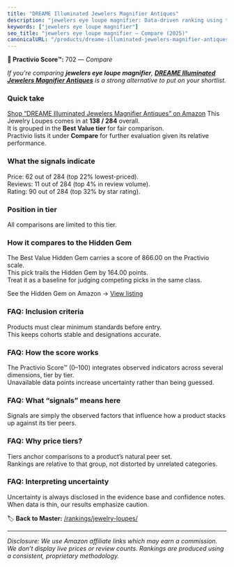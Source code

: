 ```yaml
---
title: "DREAME Illuminated Jewelers Magnifier Antiques"
description: "jewelers eye loupe magnifier: Data-driven ranking using the Practivio Score™. Positioned by quality, value, demand, findability, momentum."
keywords: ["jewelers eye loupe magnifier"]
seo_title: "jewelers eye loupe magnifier — Compare (2025)"
canonicalURL: "/products/dreame-illuminated-jewelers-magnifier-antiques-B01DWG89KQ/"
---
```


**🛒 Practivio Score™:** 702 — _Compare_


*If you're comparing **jewelers eye loupe magnifier**, **[DREAME Illuminated Jewelers Magnifier Antiques](https://www.amazon.com/dp/B01DWG89KQ?tag=practivio-20)** is a strong alternative to put on your shortlist.*
### Quick take
[Shop “DREAME Illuminated Jewelers Magnifier Antiques” on Amazon](https://www.amazon.com/dp/B01DWG89KQ?tag=practivio-20)
This Jewelry Loupes comes in at **138 / 284** overall.  
It is grouped in the **Best Value tier** for fair comparison.  
Practivio lists it under **Compare** for further evaluation given its relative performance.

### What the signals indicate
Price: 62 out of 284 (top 22% lowest-priced).  
Reviews: 11 out of 284 (top 4% in review volume).  
Rating: 90 out of 284 (top 32% by star rating).  

### Position in tier
All comparisons are limited to this tier.

### How it compares to the Hidden Gem
The Best Value Hidden Gem carries a score of 866.00 on the Practivio scale.  
This pick trails the Hidden Gem by 164.00 points.  
Treat it as a baseline for judging competing picks in the same class.  

See the Hidden Gem on Amazon → [View listing](https://www.amazon.com/dp/B000CAHCQS?tag=practivio-20)

### FAQ: Inclusion criteria
Products must clear minimum standards before entry.  
This keeps cohorts stable and designations accurate.

### FAQ: How the score works
The Practivio Score™ (0–100) integrates observed indicators across several dimensions, tier by tier.  
Unavailable data points increase uncertainty rather than being guessed.

### FAQ: What “signals” means here
Signals are simply the observed factors that influence how a product stacks up against its tier peers.

### FAQ: Why price tiers?
Tiers anchor comparisons to a product’s natural peer set.  
Rankings are relative to that group, not distorted by unrelated categories.

### FAQ: Interpreting uncertainty
Uncertainty is always disclosed in the evidence base and confidence notes.  
When data is thin, our results emphasize caution.

<!-- Missing template for Compare/CompareWithinPriceClass -->


🏷️ **Back to Master:** [/rankings/jewelry-loupes/](/rankings/jewelry-loupes/)

---
_Disclosure: We use Amazon affiliate links which may earn a commission. We don’t display live prices or review counts. Rankings are produced using a consistent, proprietary methodology._
